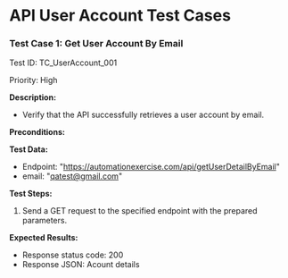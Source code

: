 # API User Account Test Cases

### Test Case 1: Get User Account By Email

Test ID: TC_UserAccount_001

Priority: High

**Description:** 
- Verify that the API successfully retrieves a user account by email.

**Preconditions:**

**Test Data:**

- Endpoint: "https://automationexercise.com/api/getUserDetailByEmail"
- email: "qatest@gmail.com"

**Test Steps:**

1. Send a GET request to the specified endpoint with the prepared parameters.

**Expected Results:**
- Response status code: 200
- Response JSON: Acount details
